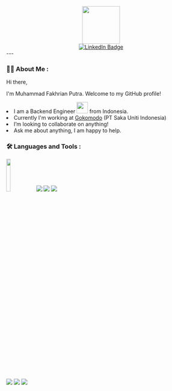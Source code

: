 <div id="header" align="center">
  <img src="https://media.giphy.com/media/M9gbBd9nbDrOTu1Mqx/giphy.gif" width="100"/>
</div>
<div id="badges" align="center">
  <a href="https://www.linkedin.com/in/muhammad-fakhrian-putra">
    <img src="https://img.shields.io/badge/LinkedIn-blue?style=for-the-badge&logo=linkedin&logoColor=white" alt="LinkedIn Badge"/>
  </a>
</div>
---

### :man_technologist: About Me :
Hi there,

I'm Muhammad Fakhrian Putra. Welcome to my GitHub profile!
<li>
  I am a Backend Engineer <img src="https://media.giphy.com/media/WUlplcMpOCEmTGBtBW/giphy.gif" width="30"> from Indonesia.
</li>
<li>
  Currently I'm working at <a href="https://gokomodo.com/">Gokomodo</a> (PT Saka Uniti Indonesia)
</li>
<li>
  I’m looking to collaborate on anything!
</li>
<li>
Ask me about anything, I am happy to help.
</li>

### :hammer_and_wrench: Languages and Tools :
<p dir="auto">
    <code><a target="_blank" rel="noopener noreferrer nofollow" href="https://camo.githubusercontent.com/4724436344c2473558068577d7e9e6b597c2baabe75a499cd67e04a448e00d84/68747470733a2f2f7777772e766563746f726c6f676f2e7a6f6e652f6c6f676f732f676f6c616e672f676f6c616e672d617232312e737667"><img width="15%" src="https://camo.githubusercontent.com/4724436344c2473558068577d7e9e6b597c2baabe75a499cd67e04a448e00d84/68747470733a2f2f7777772e766563746f726c6f676f2e7a6f6e652f6c6f676f732f676f6c616e672f676f6c616e672d617232312e737667" data-canonical-src="https://www.vectorlogo.zone/logos/golang/golang-ar21.svg" style="max-width: 100%;"></a></code>
    <code><a target="_blank" rel="noopener noreferrer nofollow" href="https://camo.githubusercontent.com/aaedcb4cbe3a23c06d892479c8abf1a276465573ce33a889486632dbfda365fd/68747470733a2f2f7777772e766563746f726c6f676f2e7a6f6e652f6c6f676f732f706f737467726573716c2f706f737467726573716c2d686f72697a6f6e74616c2e737667"><img src="https://camo.githubusercontent.com/aaedcb4cbe3a23c06d892479c8abf1a276465573ce33a889486632dbfda365fd/68747470733a2f2f7777772e766563746f726c6f676f2e7a6f6e652f6c6f676f732f706f737467726573716c2f706f737467726573716c2d686f72697a6f6e74616c2e737667" data-canonical-src="https://www.vectorlogo.zone/logos/postgresql/postgresql-horizontal.svg" style="max-width: 100%;"></a></code>
    <code><a target="_blank" rel="noopener noreferrer nofollow" href="https://camo.githubusercontent.com/800d0ccc4d849272aff6d4d1125e30da5a47079b6fbdf4d9e9e33ec49993e1cd/68747470733a2f2f7777772e766563746f726c6f676f2e7a6f6e652f6c6f676f732f6d7973716c2f6d7973716c2d686f72697a6f6e74616c2e737667"><img src="https://camo.githubusercontent.com/800d0ccc4d849272aff6d4d1125e30da5a47079b6fbdf4d9e9e33ec49993e1cd/68747470733a2f2f7777772e766563746f726c6f676f2e7a6f6e652f6c6f676f732f6d7973716c2f6d7973716c2d686f72697a6f6e74616c2e737667" data-canonical-src="https://www.vectorlogo.zone/logos/mysql/mysql-horizontal.svg" style="max-width: 100%;"></a></code>
    <code><a target="_blank" rel="noopener noreferrer nofollow" href="https://camo.githubusercontent.com/6e3827eccf6f0482b83b826b24cd640566f1a5a22597b3a6aaef8205db1cf758/68747470733a2f2f7777772e766563746f726c6f676f2e7a6f6e652f6c6f676f732f72656469732f72656469732d617232312e737667"><img src="https://camo.githubusercontent.com/6e3827eccf6f0482b83b826b24cd640566f1a5a22597b3a6aaef8205db1cf758/68747470733a2f2f7777772e766563746f726c6f676f2e7a6f6e652f6c6f676f732f72656469732f72656469732d617232312e737667" data-canonical-src="https://www.vectorlogo.zone/logos/redis/redis-ar21.svg" style="max-width: 100%;"></a></code>
  <br>
    <code><a target="_blank" rel="noopener noreferrer nofollow" href="https://camo.githubusercontent.com/0dd6bdb4365093f42545af5fafe3fc407df096b4a7dbe0ae377b3917dac5c195/68747470733a2f2f7777772e766563746f726c6f676f2e7a6f6e652f6c6f676f732f646f636b65722f646f636b65722d69636f6e2e737667"><img src="https://camo.githubusercontent.com/0dd6bdb4365093f42545af5fafe3fc407df096b4a7dbe0ae377b3917dac5c195/68747470733a2f2f7777772e766563746f726c6f676f2e7a6f6e652f6c6f676f732f646f636b65722f646f636b65722d69636f6e2e737667" data-canonical-src="https://www.vectorlogo.zone/logos/docker/docker-icon.svg" style="max-width: 100%;"></a></code>
    <code><a target="_blank" rel="noopener noreferrer nofollow" href="https://camo.githubusercontent.com/6dab63ba91f8aaf9245d806ea2dc6aa3d6eb6a5b1c79fd6f57fba3ededfc605d/68747470733a2f2f7777772e766563746f726c6f676f2e7a6f6e652f6c6f676f732f6769742d73636d2f6769742d73636d2d617232312e737667"><img src="https://camo.githubusercontent.com/6dab63ba91f8aaf9245d806ea2dc6aa3d6eb6a5b1c79fd6f57fba3ededfc605d/68747470733a2f2f7777772e766563746f726c6f676f2e7a6f6e652f6c6f676f732f6769742d73636d2f6769742d73636d2d617232312e737667" data-canonical-src="https://www.vectorlogo.zone/logos/git-scm/git-scm-ar21.svg" style="max-width: 100%;"></a></code>
    <code><a target="_blank" rel="noopener noreferrer nofollow" href="https://camo.githubusercontent.com/b31b4b32c63d4e5ebde9d2d316aae389afe622b81e95c528a16296d232e4804d/68747470733a2f2f7777772e766563746f726c6f676f2e7a6f6e652f6c6f676f732f676574706f73746d616e2f676574706f73746d616e2d617232312e737667"><img src="https://camo.githubusercontent.com/b31b4b32c63d4e5ebde9d2d316aae389afe622b81e95c528a16296d232e4804d/68747470733a2f2f7777772e766563746f726c6f676f2e7a6f6e652f6c6f676f732f676574706f73746d616e2f676574706f73746d616e2d617232312e737667" data-canonical-src="https://www.vectorlogo.zone/logos/getpostman/getpostman-ar21.svg" style="max-width: 100%;"></a></code>
</p>
